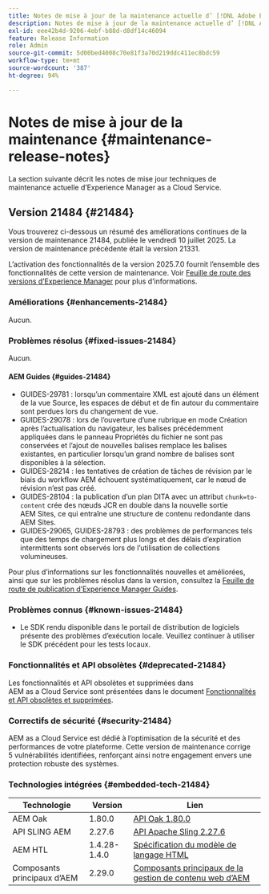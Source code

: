 ```yaml
---
title: Notes de mise à jour de la maintenance actuelle d’ [!DNL Adobe Experience Manager]  as a Cloud Service.
description: Notes de mise à jour de la maintenance actuelle d’ [!DNL Adobe Experience Manager]  as a Cloud Service.
exl-id: eee42b4d-9206-4ebf-b88d-d8df14c46094
feature: Release Information
role: Admin
source-git-commit: 5d00bed4008c70e81f3a70d219ddc411ec8bdc59
workflow-type: tm+mt
source-wordcount: '387'
ht-degree: 94%

---
```



# Notes de mise à jour de la maintenance {#maintenance-release-notes}

La section suivante décrit les notes de mise jour techniques de maintenance actuelle d’Experience Manager as a Cloud Service.

## Version 21484 {#21484}

Vous trouverez ci-dessous un résumé des améliorations continues de la version de maintenance 21484, publiée le vendredi 10 juillet 2025. La version de maintenance précédente était la version 21331.

L’activation des fonctionnalités de la version 2025.7.0 fournit l’ensemble des fonctionnalités de cette version de maintenance. Voir [Feuille de route des versions d’Experience Manager](https://experienceleague.adobe.com/fr/docs/experience-manager-release-information/aem-release-updates/update-releases-roadmap) pour plus d’informations.

### Améliorations {#enhancements-21484}

Aucun.

### Problèmes résolus {#fixed-issues-21484}

Aucun.

#### AEM Guides {#guides-21484}

* GUIDES-29781 : lorsqu’un commentaire XML est ajouté dans un élément de la vue Source, les espaces de début et de fin autour du commentaire sont perdues lors du changement de vue.
* GUIDES-29078 : lors de l’ouverture d’une rubrique en mode Création après l’actualisation du navigateur, les balises précédemment appliquées dans le panneau Propriétés du fichier ne sont pas conservées et l’ajout de nouvelles balises remplace les balises existantes, en particulier lorsqu’un grand nombre de balises sont disponibles à la sélection.
* GUIDES-28214 : les tentatives de création de tâches de révision par le biais du workflow AEM échouent systématiquement, car le nœud de révision n’est pas créé.
* GUIDES-28104 : la publication d’un plan DITA avec un attribut `chunk=to-content` crée des nœuds JCR en double dans la nouvelle sortie AEM Sites, ce qui entraîne une structure de contenu redondante dans AEM Sites.
* GUIDES-29065, GUIDES-28793 : des problèmes de performances tels que des temps de chargement plus longs et des délais d’expiration intermittents sont observés lors de l’utilisation de collections volumineuses.

Pour plus d’informations sur les fonctionnalités nouvelles et améliorées, ainsi que sur les problèmes résolus dans la version, consultez la [Feuille de route de publication d’Experience Manager Guides](https://experienceleague.adobe.com/fr/docs/experience-manager-guides/using/release-info/aem-guides-releases-roadmap).

### Problèmes connus {#known-issues-21484}

* Le SDK rendu disponible dans le portail de distribution de logiciels présente des problèmes d’exécution locale. Veuillez continuer à utiliser le SDK précédent pour les tests locaux.

### Fonctionnalités et API obsolètes {#deprecated-21484}

Les fonctionnalités et API obsolètes et supprimées dans AEM as a Cloud Service sont présentées dans le document [Fonctionnalités et API obsolètes et supprimées](/help/release-notes/deprecated-removed-features.md).

### Correctifs de sécurité {#security-21484}

AEM as a Cloud Service est dédié à l’optimisation de la sécurité et des performances de votre plateforme. Cette version de maintenance corrige 5 vulnérabilités identifiées, renforçant ainsi notre engagement envers une protection robuste des systèmes.

### Technologies intégrées {#embedded-tech-21484}

| Technologie | Version | Lien |
|---|---|---|
| AEM Oak | 1.80.0 | [API Oak 1.80.0](https://www.javadoc.io/doc/org.apache.jackrabbit/oak-api/1.80.0/index.html) |
| API SLING AEM | 2.27.6 | [API Apache Sling 2.27.6](https://www.javadoc.io/doc/org.apache.sling/org.apache.sling.api/latest/index.html) |
| AEM HTL | 1.4.28-1.4.0 | [Spécification du modèle de langage HTML](https://github.com/adobe/htl-spec) |
| Composants principaux d’AEM | 2.29.0 | [Composants principaux de la gestion de contenu web d’AEM](https://github.com/adobe/aem-core-wcm-components) |
